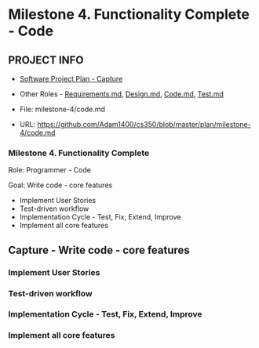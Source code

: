 # Milestone 4. Functionality Complete - Code

## PROJECT INFO
* [Software Project Plan - Capture](https://capture350.herokuapp.com/)

* Other Roles - [Requirements.md](requirements.md), [Design.md](design.md), [Code.md](code.md), [Test.md](test.md)

* File: milestone-4/code.md

* URL: https://github.com/Adam1400/cs350/blob/master/plan/milestone-4/code.md

### Milestone 4. Functionality Complete

Role: Programmer - Code

Goal: Write code - core features

* Implement User Stories
* Test-driven workflow
* Implementation Cycle - Test, Fix, Extend, Improve
* Implement all core features

## Capture - Write code - core features
### Implement User Stories

### Test-driven workflow

### Implementation Cycle - Test, Fix, Extend, Improve

### Implement all core features